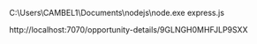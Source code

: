 C:\Users\CAMBEL1\Documents\nodejs\node.exe express.js

http://localhost:7070/opportunity-details/9GLNGH0MHFJLP9SXX